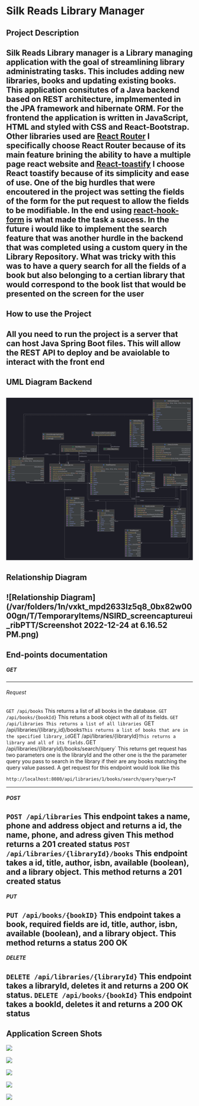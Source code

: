 # Silk Reads Library Manager

## Project Description


Silk Reads Library manager is a Library managing application with the goal of streamlining library administrating tasks. This includes adding new libraries, books and updating existing books. This application consitutes of a Java backend based on REST architecture, implmemented in the JPA framework and hibernate ORM. For the frontend the application is written in JavaScript, HTML and styled with CSS and React-Bootstrap. Other libraries used are [React Router](https://reactrouter.com/en/main) I specifically choose React Router because of its main feature brining the ability to have a multiple page react website and [React-toastify](https://fkhadra.github.io/react-toastify/introduction) I choose React toastify because of its simplicity and ease of use. One of the big hurdles that were encoutered in the project was setting the fields of the form for the put request to allow the fields to be modifiable. In the end using [react-hook-form](https://github.com/react-hook-form/react-hook-form) is what made the task a sucess. In the future i would like to implement the search feature that was another hurdle in the backend that was completed using a custom query in the Library Repository. What was tricky with this was to have a query search for all the fields of a book but also belonging to a certian library that would correspond to the book list that would be presented on the screen for the user
---

## How to use the Project

All you need to run the project is a server that can host Java Spring Boot files. This will allow the REST API to deploy and be avaiolable to interact with the front end
---

## UML Diagram Backend

![UML diagram](https://github.com/nic5694/LibraryManager/blob/master/Backend/src/main/java/librarymanager/librarymanager/librarymanager.png)
---

## Relationship Diagram

![Relationship Diagram](/var/folders/1n/vxkt_mpd2633lz5q8_0bx82w0000gn/T/TemporaryItems/NSIRD_screencaptureui_ribPTT/Screenshot 2022-12-24 at 6.16.52 PM.png)
---

## End-points documentation

##### GET

---

###### Request

`GET /api/books`
This returns a list of all books in the database.
`GET /api/books/{bookId}`
This retuns a book object with all of its fields.
`GET /api/libraries
This returns a list of all libraries
`GET /api/libraries/{library_id}/books`
This returns a list of books that are in the specified library_id
`GET /api/libraries/{libraryId}`
This returns a library and all of its fields.
`GET /api/libraries/{libraryId}/books/search/query`
This returns get request has two parameters one is the libraryId and the other one is the the parameter query you pass to search in the library if their are any books matching the query value passed.
A get request for this endpoint would look like this

```
http://localhost:8080/api/libraries/1/books/search/query?query=T
```

---

##### POST

`POST /api/libraries`
This endpoint takes a name, phone and address object and returns a id, the name, phone, and adress given
This method returns a 201 created status
`POST /api/libraries/{libraryId}/books`
This endpoint takes a id, title, author, isbn, available (boolean), and a library object. This method returns a 201 created status
---

##### PUT

`PUT /api/books/{bookID}`
This endpoint takes a book, required fields are id, title, author, isbn, available (boolean), and a library object. This method returns a status 200 OK
---

##### DELETE

`DELETE /api/libraries/{libraryId}`
This endpoint takes a libraryId, deletes it and returns a 200 OK status.
`DELETE /api/books/{bookId}`
This endpoint takes a bookId, deletes it and returns a 200 OK status
---

## Application Screen Shots
![](../application%20screen%20shots/Screenshot%202022-12-24%20at%206.46.18%20PM.png)

![](../application%20screen%20shots/Screenshot%202022-12-24%20at%206.46.32%20PM.png)

![](../application%20screen%20shots/Screenshot%202022-12-24%20at%206.46.39%20PM.png)

![](../application%20screen%20shots/Screenshot%202022-12-24%20at%206.46.47%20PM.png)

![](../application%20screen%20shots/Screenshot%202022-12-24%20at%206.47.08%20PM.png)
